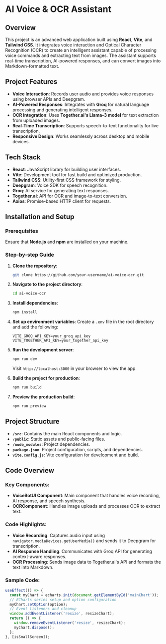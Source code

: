 # AI Voice & OCR Assistant

## Overview
This project is an advanced web application built using **React**, **Vite**, and **Tailwind CSS**. It integrates voice interaction and Optical Character Recognition (OCR) to create an intelligent assistant capable of processing voice commands and extracting text from images. The assistant supports real-time transcription, AI-powered responses, and can convert images into Markdown-formatted text.

## Project Features
- **Voice Interaction**: Records user audio and provides voice responses using browser APIs and Deepgram.
- **AI-Powered Responses**: Integrates with **Groq** for natural language processing and generating intelligent responses.
- **OCR Integration**: Uses **Together.ai's Llama-3 model** for text extraction from uploaded images.
- **Real-Time Transcription**: Supports speech-to-text functionality for live transcription.
- **Responsive Design**: Works seamlessly across desktop and mobile devices.

## Tech Stack
- **React**: JavaScript library for building user interfaces.
- **Vite**: Development tool for fast build and optimized production.
- **Tailwind CSS**: Utility-first CSS framework for styling.
- **Deepgram**: Voice SDK for speech recognition.
- **Groq**: AI service for generating text responses.
- **Together.ai**: API for OCR and image-to-text conversion.
- **Axios**: Promise-based HTTP client for requests.

## Installation and Setup

### Prerequisites
Ensure that **Node.js** and **npm** are installed on your machine.

### Step-by-step Guide
1. **Clone the repository**:
    ```bash
    git clone https://github.com/your-username/ai-voice-ocr.git
    ```

2. **Navigate to the project directory**:
    ```bash
    cd ai-voice-ocr
    ```

3. **Install dependencies**:
    ```bash
    npm install
    ```

4. **Set up environment variables**:
   Create a `.env` file in the root directory and add the following:
    ```plaintext
    VITE_GROQ_API_KEY=your_groq_api_key
    VITE_TOGETHER_API_KEY=your_together_api_key
    ```

5. **Run the development server**:
    ```bash
    npm run dev
    ```
   Visit `http://localhost:3000` in your browser to view the app.

6. **Build the project for production**:
    ```bash
    npm run build
    ```

7. **Preview the production build**:
    ```bash
    npm run preview
    ```

## Project Structure
- **`/src`**: Contains the main React components and logic.
- **`/public`**: Static assets and public-facing files.
- **`/node_modules`**: Project dependencies.
- **`package.json`**: Project configuration, scripts, and dependencies.
- **`vite.config.js`**: Vite configuration for development and build.

## Code Overview
### Key Components:
- **VoiceBotUI Component**: Main component that handles voice recording, AI response, and speech synthesis.
- **OCRComponent**: Handles image uploads and processes OCR to extract text.

### Code Highlights:
- **Voice Recording**: Captures audio input using `navigator.mediaDevices.getUserMedia()` and sends it to Deepgram for transcription.
- **AI Response Handling**: Communicates with Groq API for generating context-aware responses.
- **OCR Processing**: Sends image data to Together.ai's API and formats the text into Markdown.

### Sample Code:
```jsx
useEffect(() => {
  const myChart = echarts.init(document.getElementById('mainChart'));
  // ECharts series setup and option configuration
  myChart.setOption(option);
  // Event listeners and cleanup
  window.addEventListener('resize', resizeChart);
  return () => {
    window.removeEventListener('resize', resizeChart);
    myChart.dispose();
  };
}, [isSmallScreen]);
